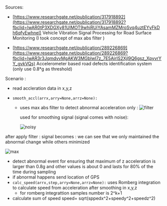 Sources: 

-  [https://www.researchgate.net/publication/317918892](https://www.researchgate.net/publication/317918892?fbclid=IwAR0tP3XDGXy81UlMOT9whiRUiYAsamMZMroSvq4uztEYyFkDh6qfyEwhneI)
  Vehicle Vibration Signal Processing for Road Surface Monitoring    (I took concept of max abs filter )

- [https://www.researchgate.net/publication/289226869](https://www.researchgate.net/publication/289226869?fbclid=IwAR3r3JqmdvvMgAKW3MGblwI7z_7E5AirIS2Xjl9Q6gsz_XpyvrYY_gvkVQs)
  Accelerometer based road defects identification system (only use 0.8*g as threshold)





Scenario :  

- read accleration data in x,y,z 

- `smooth_accl(arrx,arry=None,arrz=None): `

  - uses max abs filter to detect abnormal acceleration  only  : ![filter](C:\Users\modern\Desktop\evil_car\filter.png)

    used for smoothing signal (signal comes with noise):

    ![noisy](C:\Users\modern\Desktop\evil_car\noisy.png)

after apply filter : signal becomes : we can see that we only maintained the abnormal change while others minimized  

 ![max](C:\Users\modern\Desktop\evil_car\max.png)

- detect abnormal event for ensuring that maximum of z acceleration is larger than 0.8g and other values is about 0 and lasts for 80% of the time during sampling
- if abnormal happens send location of GPS
- `calc_speed(arrx,step,arry=None,arrz=None):` uses Romberg integration to calculate speed from acceleration  after smoothing in x,y,z 
  - for romberg integrattion samples number is 2^k+1 
- calculate sum of speed speed= sqrt(sppedx^2+speedy^2+speedz^2)